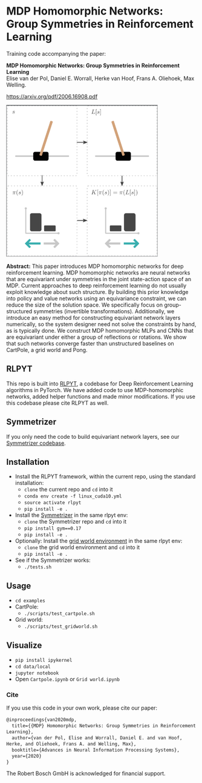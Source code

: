 # MDP Homomorphic Networks: Group Symmetries in Reinforcement Learning

Training code accompanying the paper:

**MDP Homomorphic Networks: Group Symmetries in Reinforcement Learning**  
Elise van der Pol, Daniel E. Worrall, Herke van Hoof, Frans A. Oliehoek, Max Welling.  

https://arxiv.org/pdf/2006.16908.pdf 

<img src="mdp_hom.png" width="400" alt="Equivariant policy visualization"/>

**Abstract:** 
This paper introduces MDP homomorphic networks for deep reinforcement learning.
MDP homomorphic networks are neural networks that are equivariant under
symmetries in the joint state-action space of an MDP. Current approaches to deep
reinforcement learning do not usually exploit knowledge about such structure. By
building this prior knowledge into policy and value networks using an equivariance
constraint, we can reduce the size of the solution space. We specifically focus
on group-structured symmetries (invertible transformations). Additionally, we
introduce an easy method for constructing equivariant network layers numerically,
so the system designer need not solve the constraints by hand, as is typically done.
We construct MDP homomorphic MLPs and CNNs that are equivariant under either
a group of reflections or rotations. We show that such networks converge faster
than unstructured baselines on CartPole, a grid world and Pong.

## RLPYT 
This repo is built into [RLPYT](https://github.com/astooke/rlpyt "RLPYT Github"), a codebase for Deep Reinforcement Learning algorithms in PyTorch. 
We have added code to use MDP-homomorphic networks, added helper functions and made minor modifications. If you use this codebase please cite RLPYT as well.


## Symmetrizer
If you only need the code to build equivariant network layers, see our 
[Symmetrizer codebase](https://github.com/ElisevanderPol/symmetrizer "Symmetrizer Github"). 

## Installation
* Install the RLPYT framework, within the current repo, using the standard installation:
  * ```clone``` the current repo and ```cd``` into it
  * ``` conda env create -f linux_cuda10.yml ```
  * ``` source activate rlpyt ```
  * ``` pip install -e . ```
* Install the [Symmetrizer](https://github.com/ElisevanderPol/symmetrizer "Symmetrizer Gitub") in the same rlpyt env:
  * ```clone``` the Symmetrizer repo and ```cd``` into it
  * ``` pip install gym==0.17 ```
  * ``` pip install -e . ```
* Optionally: Install the [grid world environment](https://github.com/ElisevanderPol/gridworld "Grid world environment") in the same rlpyt env:
  * ```clone``` the grid world environment and ```cd``` into it
  * ``` pip install -e . ```
* See if the Symmetrizer works:
  * ``` ./tests.sh ```

## Usage
* ``` cd examples ```
* CartPole:
  * ``` ./scripts/test_cartpole.sh ``` 
* Grid world:
  * ``` ./scripts/test_gridworld.sh ```

## Visualize
* ``` pip install ipykernel ```
* ``` cd data/local ```
* ``` jupyter notebook ```
* Open ```Cartpole.ipynb``` or ```Grid world.ipynb```

### Cite
If you use this code in your own work, please cite our paper:
```
@inproceedings{van2020mdp,
  title={{MDP} Homomorphic Networks: Group Symmetries in Reinforcement Learning},
  author={van der Pol, Elise and Worrall, Daniel E. and van Hoof, Herke, and Oliehoek, Frans A. and Welling, Max},
  booktitle={Advances in Neural Information Processing Systems},
  year={2020}
}

```

The Robert Bosch GmbH is acknowledged for financial support.
